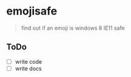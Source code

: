 emojisafe
=========
> find out if an emoji is windows 8 IE11 safe

## ToDo
- [ ] write code
- [ ] write docs
